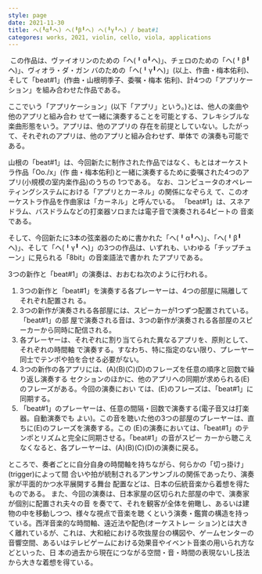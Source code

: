```yaml
---
style: page
date: 2021-11-30
title: ヘ(╹α╹ヘ) ヘ(╹β╹ヘ) ヘ(╹γ╹ヘ) / beat#1
categores: works, 2021, violin, cello, viola, applications
---
```


 この作品は、ヴァイオリンのための「ヘ(╹α╹ヘ)」、チェロのための「ヘ(╹β╹ヘ)」、ヴィオラ・ダ・ガン バのための「ヘ(╹γ╹ヘ)」(以上、作曲・梅本佑利)、そして「beat#1」(作曲・山根明季子、委嘱・梅本 佑利)、計4つの「アプリケーション」を組み合わせた作品である。

ここでいう「アプリケーション」(以下「アプリ」という。)とは、他人の楽曲や他のアプリと組み合わ せて一緒に演奏することを可能とする、フレキシブルな楽曲形態をいう。アプリは、他のアプリの 存在を前提としていない。したがって、それぞれのアプリは、他のアプリと組み合わせず、単体で の演奏も可能である。

山根の「beat#1」は、今回新たに制作された作品ではなく、もとはオーケストラ作品「Oo./x」(作 曲・梅本佑利)と一緒に演奏するために委嘱された4つのアプリ(小規模の室内楽作品)のうちの 1つである。 なお、コンピュータのオペレーティングシステムにおける「アプリとカーネル」の関係になぞらえ て、このオーケストラ作品を作曲家は「カーネル」と呼んでいる。 「beat#1」は、スネアドラム、バスドラムなどの打楽器ソロまたは電子音で演奏される4ビートの 音楽である。

そして、今回新たに3本の弦楽器のために書かれた「ヘ(╹α╹ヘ)」、「ヘ(╹β╹ヘ)」、そして「ヘ(╹γ╹ ヘ)」の3つの作品は、いずれも、いわゆる「チップチューン」に見られる「8bit」の音楽語法で書かれ たアプリである。

3つの新作と「beat#1」の演奏は、おおむね次のように行われる。

1.  3つの新作と「beat#1」を演奏する各プレーヤーは、4つの部屋に隔離してそれぞれ配置され る。
2. 3つの新作が演奏される各部屋には、スピーカーが1つずつ配置されている。「beat#1」の部 屋で演奏される音は、3つの新作が演奏される各部屋のスピーカーから同時に配信される。
3. 各プレーヤーは、それぞれに割り当てられた異なるアプリを、原則として、それぞれの時間軸 で演奏する。すなわち、特に指定のない限り、プレーヤー同士でテンポや拍を合せる必要がない。
4. 3つの新作の各アプリには、(A)(B)(C)(D)のフレーズを任意の順序と回数で繰り返し演奏する セクションのほかに、他のアプリへの同期が求められる(E)のフレーズがある。今回の演奏におい ては、(E)のフレーズは、「beat#1」に同期する。
5. 「beat#1」のプレーヤーは、任意の間隔・回数で演奏する(電子音又は打楽器。自動演奏でも よい)。この音を聴いた他の3つの部屋のプレーヤーは、直ちに(E)のフレーズを演奏する。この (E)の演奏においては、「beat#1」のテンポとリズムと完全に同期させる。「beat#1」の音がスピー カーから聴こえなくなると、各プレーヤーは、(A)(B)(C)(D)の演奏に戻る。

ところで、奏者ごとに自分自身の時間軸を持ちながら、何らかの「切っ掛け」(trigger)によって間 合いや拍が統制されるアンサンブルの関係であったり、演奏家が平面的かつ水平展開する舞台 配置などは、日本の伝統音楽から着想を得たものである。 また、今回の演奏は、日本家屋の区切られた部屋の中で、演奏家が個別に配置され夫々の音 を奏でて、それを観客が全体を俯瞰し、あるいは建物の中を移動しつつ、様々な視点で音楽を聴 くという演奏・鑑賞の構造を持っている。西洋音楽的な時間軸、遠近法や配色(オーケストレー ション)とは大きく離れているが、これは、大和絵における吹抜屋台の構図や、ゲームセンターの 音響空間、あるいはテレビゲームにおける効果音やイベント音楽の用いられ方などといった、日 本の過去から現在につながる空間・音・時間の表現ないし技法から大きな着想を得ている。 

